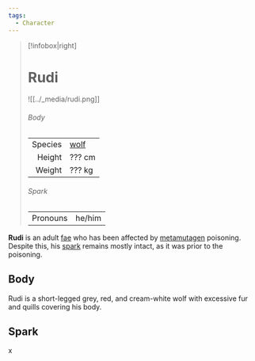 ```yaml
---
tags:
  - Character
---
```

> [!infobox|right]
> # Rudi
> ![[../_media/rudi.png]]
> ###### Body
> |  |  |
> | ---: | ---- |
> | Species | [wolf](<../Æther/Body.md#Wolf>) |
> | Height | ??? cm |
> | Weight | ??? kg |
> ###### Spark
> |  |  |
> | ---: | ---- |
> | Pronouns | he/him |

**Rudi** is an adult [fae](<../Æther/Fae.md>) who has been affected by [metamutagen](<../Technology/Metamutagen.md>) poisoning. Despite this, his [spark](<../Æther/Spark.md>) remains mostly intact, as it was prior to the poisoning.

## Body
Rudi is a short-legged grey, red, and cream-white wolf with excessive fur and quills covering his body.

## Spark
x